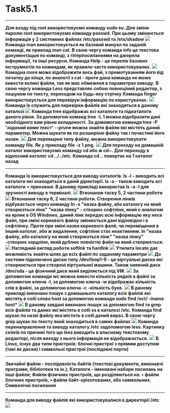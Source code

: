 # Task5.1
***

__Для входу під root використовуємо команду sudo su. Для зміни паролю root використовуємо команду passwd. При цьому змінюється інформація у 2 системних файлах /etc/passwd та /ets/shadow__
![](images/1.jpg)
__Команда man використовується як базовий мануал по заданій команді, як приклад man cat. В свою чергу команда info це текстова документацыя по команді, з гіперпосиланнями на джерела інформації, та інші ресурси. Команда Help - це перелік базових інструментів по командам, як правило часто використовуваних.__
![](images/2.jpg)
__Комадна more може відображити весь фай, з промотуванням його від початку до кінця, по аналогії з cat - проте дана команда не може вивести великі файли, так як має обмеженя в параметрах виводу.__
__В свою чергу команда Less представляє собою повноціний редактор, з пошуком по тексту, переходом на будь-яку стрічку__ 
__Команда finger використовується для перевіруи інформацію по користувачах.__
![](images/3.jpg)
__Команда ls служить для перевірки файлів які знаходяться в даному каталозі__
![](images/4.jpg)
__Команда tree відображає всі каталоги та підкаталоги даного рівня. За допомогою команд tree -L 1 можна відобразити дані необхідного вам рівню вкладеності.__
__За домомогою команди tree -P '*заданий вами текст*' --prune можна знайти файли які містять даний параметер. Можна шукати як по розширіню файлу так і почастині його назви.__
![](images/5.jpg)
__Для перевырки типу файлу, можна використовувати команду file. Як у прикладу file -z 1.png.__
![](images/6.jpg)
__Для переходу на домашній каталог використовуємо команду cd або ж cd~. Для переходу в відносний католог cd ../../etc. Команда cd .. повертає на 1 каталог назад__
***
__Команда ls використовується для виводу каталогів. ls -l - виводить всі каталоги які знаходяться в даній діректорії. ls -a - також виводить всі каталоги + приховані. В даному прикладі використав ls -a -l для зручності виводу в терміналі.__
![](images/7.jpg)
__Втконання таску 5, 2 частини роботи__
![](images/8.jpg)
__Втконання таску 6, 2 частини роботи. Створення лінків відбувається через команду ln -s "назва файлу, або каталогу на який створюэться лінк" "назва лінку" - створює софтлінк, який є аналогом на ярлик в OS Windows, даний лінк передає всю інформацію яку несе файл, при зміні корневого файлу змінюється дані відповідно і в софтлінку. Проте при зміні назви корневого фалй, чи переміщення в інший католаг, або ж видалення, софтлінк стає неактивним. ln "назва файлу, або каталогу на який створюэться лінк" "назва лінку" -створює хардлінк, який дублює повністю файл на який створюється.__
![](images/9.jpg)
__Наглядний вигляд роботи softlnk та hardlnk__
![](images/10.jpg)
__Утилита locate дає можливість знайти шлях до всіх файлі по заданому параметри__
![](images/11.jpg)
__До системи підключено диски типу /dev/loop1-9 - це віртуальні диски які створюються при створені віртуальної машини. Також наявний диск  /dev/sda - це фізичний диск який виділяється під VM.__
![](images/12.jpg)
__За допомогою команди wc можна вивести кількість рядків в файлі за допомогою ключа -l, за допомогою ключа -w відображає кількість слів в файлі, за допомогою ключа -c -кількість букв.__
![](images/13.jpg)
__В даному прикладі виконано пошук з домашнього каталогу всіх файлів які містять в собі слово host за допомогою команди sudo find /ect/ -iname host*__
![](images/14.jpg)
__В даному завдані виконано пошук за допомогою find та grep всіх файлів та даних які містять в собі ss в каталозі /etc. Команда find шукає по назві файлу яка містоть в собі даний вираз. В свою чергу grep шукає по тексту який знаходиться в самих файлах__
![](images/15.jpg)
__Команда перенаправлення та виводу каталогу /etc задопомогою less. Картинку склеїв по причині того що less виводить в власному текстовому редакторі, після виходу з нього інформація не відображається.__
![](images/16.jpg)
__В Linux, існує два типи пристроїв: блочні пристрої з прямим доступом (такі як диски) і символьні пристрої (послідовні порти)__
***
__Звичайні файли - послідовність байтів (текстові документи, виконавчі програми, бібліотеки та ін.);
Каталоги - іменовані набори посилань на інші файли;
Файли фізичних пристроїв, що розділяються на:
• файли блочних пристроїв,
• файли байт-орієнтованих, або символьних.
Символічні посилання__
***
__Команда для виводу файлів які використовувалися в директорії /etc__
![](images/17.jpg)
